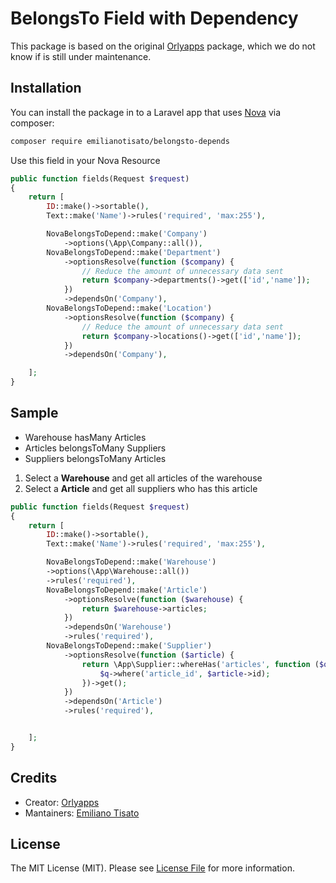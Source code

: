 # BelongsTo Field with Dependency

This package is based on the original [Orlyapps](https://github.com/orlyapps) package, which we do not know if is still under maintenance.

## Installation

You can install the package in to a Laravel app that uses [Nova](https://nova.laravel.com) via composer:

```bash
composer require emilianotisato/belongsto-depends
```

Use this field in your Nova Resource

```php
public function fields(Request $request)
{
    return [
        ID::make()->sortable(),
        Text::make('Name')->rules('required', 'max:255'),

        NovaBelongsToDepend::make('Company')
            ->options(\App\Company::all()),
        NovaBelongsToDepend::make('Department')
            ->optionsResolve(function ($company) {
                // Reduce the amount of unnecessary data sent
                return $company->departments()->get(['id','name']);
            })
            ->dependsOn('Company'),
        NovaBelongsToDepend::make('Location')
            ->optionsResolve(function ($company) {
                // Reduce the amount of unnecessary data sent
                return $company->locations()->get(['id','name']);
            })
            ->dependsOn('Company'),

    ];
}
```

## Sample

-   Warehouse hasMany Articles
-   Articles belongsToMany Suppliers
-   Suppliers belongsToMany Articles

1. Select a **Warehouse** and get all articles of the warehouse
2. Select a **Article** and get all suppliers who has this article

```php
public function fields(Request $request)
{
    return [
        ID::make()->sortable(),
        Text::make('Name')->rules('required', 'max:255'),

        NovaBelongsToDepend::make('Warehouse')
        ->options(\App\Warehouse::all())
        ->rules('required'),
        NovaBelongsToDepend::make('Article')
            ->optionsResolve(function ($warehouse) {
                return $warehouse->articles;
            })
            ->dependsOn('Warehouse')
            ->rules('required'),
        NovaBelongsToDepend::make('Supplier')
            ->optionsResolve(function ($article) {
                return \App\Supplier::whereHas('articles', function ($q) use ($article) {
                    $q->where('article_id', $article->id);
                })->get();
            })
            ->dependsOn('Article')
            ->rules('required'),


    ];
}
```

## Credits

-   Creator: [Orlyapps](https://github.com/orlyapps)
-   Mantainers: [Emiliano Tisato](https://github.com/emilianotisato)

## License

The MIT License (MIT). Please see [License File](LICENSE.md) for more information.
